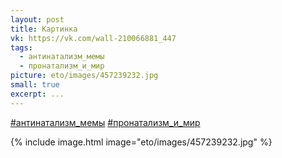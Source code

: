 ```yaml
---
layout: post
title: Картинка
vk: https://vk.com/wall-210066881_447
tags:
  - антинатализм_мемы
  - пронатализм_и_мир
picture: eto/images/457239232.jpg
small: true
excerpt: ...
---
```

[#антинатализм_мемы](poisk.html#антинатализм_мемы) 
[#пронатализм_и_мир](poisk.html#пронатализм_и_мир)

{% include image.html image="eto/images/457239232.jpg" %}